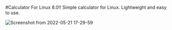 #Calculator For Linux 8.0!!
Simple calculator for Linux.
Lightweight and easy to use.

![Screenshot from 2022-05-21 17-29-59](https://user-images.githubusercontent.com/52569279/169660791-efde23c8-434e-41e5-a2bf-bc9a1d29be38.png)
